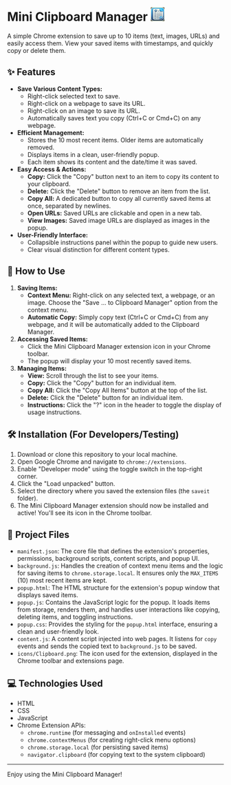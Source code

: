 # Mini Clipboard Manager <img src="icons/clipboard.png" alt="Clipboard Manager Logo" width="32" height="32">

A simple Chrome extension to save up to 10 items (text, images, URLs) and easily access them. View your saved items with timestamps, and quickly copy or delete them.

## ✨ Features

*   **Save Various Content Types:**
    *   Right-click selected text to save.
    *   Right-click on a webpage to save its URL.
    *   Right-click on an image to save its URL.
    *   Automatically saves text you copy (Ctrl+C or Cmd+C) on any webpage.
*   **Efficient Management:**
    *   Stores the 10 most recent items. Older items are automatically removed.
    *   Displays items in a clean, user-friendly popup.
    *   Each item shows its content and the date/time it was saved.
*   **Easy Access & Actions:**
    *   **Copy:** Click the "Copy" button next to an item to copy its content to your clipboard.
    *   **Delete:** Click the "Delete" button to remove an item from the list.
    *   **Copy All:** A dedicated button to copy all currently saved items at once, separated by newlines.
    *   **Open URLs:** Saved URLs are clickable and open in a new tab.
    *   **View Images:** Saved image URLs are displayed as images in the popup.
*   **User-Friendly Interface:**
    *   Collapsible instructions panel within the popup to guide new users.
    *   Clear visual distinction for different content types.

## 🚀 How to Use

1.  **Saving Items:**
    *   **Context Menu:** Right-click on any selected text, a webpage, or an image. Choose the "Save ... to Clipboard Manager" option from the context menu.
    *   **Automatic Copy:** Simply copy text (Ctrl+C or Cmd+C) from any webpage, and it will be automatically added to the Clipboard Manager.
2.  **Accessing Saved Items:**
    *   Click the Mini Clipboard Manager extension icon in your Chrome toolbar.
    *   The popup will display your 10 most recently saved items.
3.  **Managing Items:**
    *   **View:** Scroll through the list to see your items.
    *   **Copy:** Click the "Copy" button for an individual item.
    *   **Copy All:** Click the "Copy All Items" button at the top of the list.
    *   **Delete:** Click the "Delete" button for an individual item.
    *   **Instructions:** Click the "?" icon in the header to toggle the display of usage instructions.

## 🛠️ Installation (For Developers/Testing)

1.  Download or clone this repository to your local machine.
2.  Open Google Chrome and navigate to `chrome://extensions`.
3.  Enable "Developer mode" using the toggle switch in the top-right corner.
4.  Click the "Load unpacked" button.
5.  Select the directory where you saved the extension files (the `saveit` folder).
6.  The Mini Clipboard Manager extension should now be installed and active! You'll see its icon in the Chrome toolbar.

## 📁 Project Files

*   `manifest.json`: The core file that defines the extension's properties, permissions, background scripts, content scripts, and popup UI.
*   `background.js`: Handles the creation of context menu items and the logic for saving items to `chrome.storage.local`. It ensures only the `MAX_ITEMS` (10) most recent items are kept.
*   `popup.html`: The HTML structure for the extension's popup window that displays saved items.
*   `popup.js`: Contains the JavaScript logic for the popup. It loads items from storage, renders them, and handles user interactions like copying, deleting items, and toggling instructions.
*   `popup.css`: Provides the styling for the `popup.html` interface, ensuring a clean and user-friendly look.
*   `content.js`: A content script injected into web pages. It listens for `copy` events and sends the copied text to `background.js` to be saved.
*   `icons/Clipboard.png`: The icon used for the extension, displayed in the Chrome toolbar and extensions page.

## 💻 Technologies Used

*   HTML
*   CSS
*   JavaScript
*   Chrome Extension APIs:
    *   `chrome.runtime` (for messaging and `onInstalled` events)
    *   `chrome.contextMenus` (for creating right-click menu options)
    *   `chrome.storage.local` (for persisting saved items)
    *   `navigator.clipboard` (for copying text to the system clipboard)

---

Enjoy using the Mini Clipboard Manager!